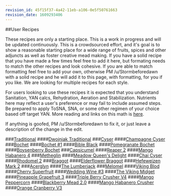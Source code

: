 ```yaml
---
revision_id: 45f15f37-4a42-11eb-a106-0e5f50761663
revision_date: 1609293406
---
```



##User Recipes

These recipes are only a starting place. This is a work in progress and will be updated continuously. This is a crowdsourced effort, and it's goal is to show a reasonable starting place for a wide range of fruits, spices and other adjuncts as well as foster creative mead making. If you have a solid recipe that you have made a few times feel free to add it here, but formating needs to match the other recipes and look cohesive. If you are able to match formatting feel free to add your own, otherwise PM /u/Stormbeforedawn with a solid recipe and he will add it to this page, with formatting, for you if you like. We are looking for multiple recipes for each style. 

For users looking to use these recipes it is expected that you understand Sanitation, YAN calcs, Rehydration, Aeration and Stabilization. Nutrients here may reflect a user's preference or may fail to include assumed steps. Be prepared to apply ToSNA, SNA, or some other regimen of your choice based off target YAN. More reading and links on this math is [here](https://www.reddit.com/r/mead/wiki/process/process_summary).

If anything is goofed, PM /u/Stormbeforedawn to fix it, or just leave a description of the change in the edit.


###[Traditional](https://www.reddit.com/r/mead/wiki/userrecipes/traditional)
####[Dwojniak Traditional](https://www.reddit.com/r/mead/wiki/userrecipes/traditional#wiki_dwojniak_traditional)
###[Cyser](https://www.reddit.com/r/mead/wiki/userrecipes/cyser)
####[Champagne Cyser](https://www.reddit.com/r/mead/wiki/userrecipes/cyser#wiki_champagne_cyser)
###[Bochet](https://www.reddit.com/r/mead/wiki/userrecipes/bochet)
####[Bochet #1](https://www.reddit.com/r/mead/wiki/userrecipes/bochet#wiki_bochet_.231)
####[Bible Black](https://www.reddit.com/r/mead/wiki/userrecipes/bochet#wiki_bible_black)
####[Pomegranate Bochet](https://www.reddit.com/r/mead/wiki/userrecipes/bochet#wiki_pomegranate_bochet)
####[Boysenberry Bochet](https://www.reddit.com/r/mead/wiki/userrecipes/bochet#wiki_boysenberry_bochet)
###[Capsicumel](https://www.reddit.com/r/mead/wiki/userrecipes/capsicumel)
####[Reaper 2](https://www.reddit.com/r/mead/wiki/userrecipes/capsicumel#wiki_reaper_2)
####[Mango Habanero 4](https://www.reddit.com/r/mead/wiki/userrecipes/capsicumel#wiki_mango_habanero_4)
###[Metheglin](https://www.reddit.com/r/mead/wiki/userrecipes/metheglin)
####[Meadow Queen's Delight](https://www.reddit.com/r/mead/wiki/userrecipes/metheglin#wiki_meadow_queen.27s_delight)
####[Chai Cyser](https://www.reddit.com/r/mead/wiki/userrecipes/metheglin#wiki_chai_cyser)
####[Rhodomel 2](https://www.reddit.com/r/mead/wiki/userrecipes/metheglin#wiki_rhodomel_2)
###[Braggot](https://www.reddit.com/r/mead/wiki/userrecipes/braggot)
####[Elderflower Braggot](https://www.reddit.com/r/mead/wiki/userrecipes/braggot#wiki_elderflower_braggot)
####[Hefeweizen Mark 2](https://www.reddit.com/r/mead/wiki/userrecipes/braggot#wiki_hefeweizen_mark_2)
###[Acerglyn](https://www.reddit.com/r/mead/wiki/userrecipes/acerglyn)
####[The Lumberjack](https://www.reddit.com/r/mead/wiki/userrecipes/acerglyn#wiki_the_lumberjack)
###[Melomel](https://www.reddit.com/r/mead/wiki/userrecipes/melomel)
####[Viking Blod](https://www.reddit.com/r/mead/wiki/userrecipes/melomel#wiki_viking_blod)
####[Cherry Superfruit](https://www.reddit.com/r/mead/wiki/userrecipes/melomel#wiki_cherry_superfruit)
####[Wedding Wine #3](https://www.reddit.com/r/mead/wiki/userrecipes/melomel#wiki_wedding_wine_.233)
####[The Viking Midget](https://www.reddit.com/r/mead/wiki/userrecipes/melomel#wiki_the_viking_midget)
####[Pineapple Grapefruit 3](https://www.reddit.com/r/mead/wiki/userrecipes/melomel#wiki_pineapple_grapefruit_3)
####[Triple Berry Crusher V4](https://www.reddit.com/r/mead/wiki/userrecipes/melomel#wiki_triple_berry_crusher_v4)
####[Mango Peppercorn](https://www.reddit.com/r/mead/wiki/userrecipes/melomel#wiki_mango_peppercorn)
####[Blackberry Mead 2.0](https://www.reddit.com/r/mead/wiki/userrecipes/melomel#wiki_blackberry_mead_2.0)
####[Mango Habanero Crusher](https://www.reddit.com/r/mead/wiki/userrecipes/melomel#wiki_mango_habanero_crusher)
####[Orange Cranberry V3](https://www.reddit.com/r/mead/wiki/userrecipes/melomel#wiki_orange_cranberry_v3)